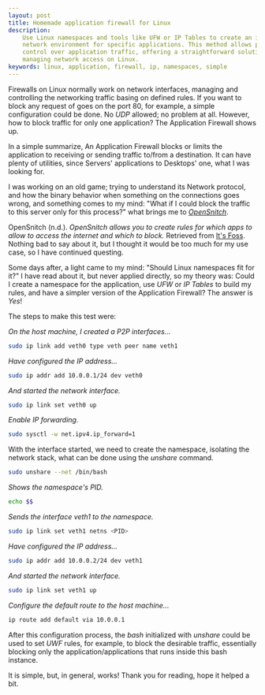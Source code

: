 ```yaml
---
layout: post
title: Homemade application firewall for Linux 
description:
    Use Linux namespaces and tools like UFW or IP Tables to create an isolated
    network environment for specific applications. This method allows precise
    control over application traffic, offering a straightforward solution for
    managing network access on Linux.
keywords: linux, application, firewall, ip, namespaces, simple
---
```


Firewalls on Linux normally work on network interfaces, managing and controlling
the networking traffic basing on defined rules. If you want to block any request
of goes on the port 80, for example, a simple configuration could be done. No
*UDP* allowed; no problem at all. However, how to block traffic for only one
application? The Application Firewall shows up.

In a simple summarize, An Application Firewall blocks or limits the application
to receiving or sending traffic to/from a destination. It can have plenty of
utilities, since Servers' applications to Desktops' one, what I was looking for.

I was working on an old game; trying to understand its Network protocol, and how
the binary behavior when something on the connections goes wrong, and something
comes to my mind: "What if I could block the traffic to this server only for
this process?" what brings me to
[*OpenSnitch*](https://github.com/evilsocket/opensnitch).

OpenSnitch (n.d.). *OpenSnitch allows you to create rules for which apps to
allow to access the internet and which to block.* Retrieved from
[It's Foss](https://itsfoss.com/opensnitch-firewall-linux/). Nothing bad to say
about it, but I thought it would be too much for my use case, so I have
continued questing.

Some days after, a light came to my mind: "Should Linux namespaces fit for it?"
I have read about it, but never applied directly, so my theory was: Could I
create a namespace for the application, use *UFW* or *IP Tables* to build my
rules, and have a simpler version of the Application Firewall? The answer is
*Yes*!

The steps to make this test were:

*On the host machine, I created a P2P interfaces...*

```sh
sudo ip link add veth0 type veth peer name veth1
```

*Have configured the IP address...*

```sh
sudo ip addr add 10.0.0.1/24 dev veth0
```

*And started the network interface.*

```sh
sudo ip link set veth0 up
```

*Enable IP forwarding.*

```sh
sudo sysctl -w net.ipv4.ip_forward=1
```

With the interface started, we need to create the namespace, isolating the
network stack, what can be done using the *unshare* command.

```sh
sudo unshare --net /bin/bash
```

*Shows the namespace's PID.*

```sh
echo $$
```

*Sends the interface veth1 to the namespace.*

```sh
sudo ip link set veth1 netns <PID> 
```

*Have configured the IP address...*

```sh
sudo ip addr add 10.0.0.2/24 dev veth1
```

*And started the network interface.*

``` sh
sudo ip link set veth1 up
```

*Configure the default route to the host machine...*

```sh
ip route add default via 10.0.0.1
```

After this configuration process, the *bash* initialized with *unshare* could be
used to set *UWF* rules, for example, to block the desirable traffic,
essentially blocking only the application/applications that runs inside this
bash instance.

It is simple, but, in general, works! Thank you for reading, hope it helped a
bit.
